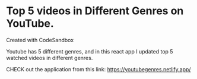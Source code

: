 # Top 5 videos in Different Genres on YouTube.

Created with CodeSandbox

Youtube has 5 different genres, and in this react app I updated top 5 watched videos in different genres.

CHECK out the application from this link: https://youtubegenres.netlify.app/
